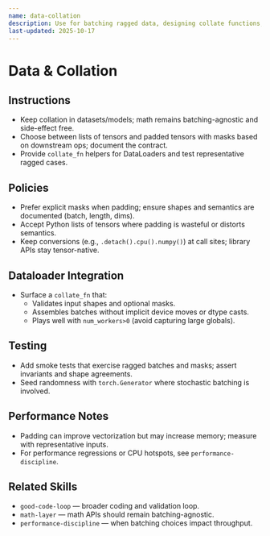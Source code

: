 ```yaml
---
name: data-collation
description: Use for batching ragged data, designing collate functions, and keeping math pure.
last-updated: 2025-10-17
---
```


# Data & Collation

## Instructions
- Keep collation in datasets/models; math remains batching-agnostic and side-effect free.
- Choose between lists of tensors and padded tensors with masks based on downstream ops; document the contract.
- Provide `collate_fn` helpers for DataLoaders and test representative ragged cases.

## Policies

- Prefer explicit masks when padding; ensure shapes and semantics are documented (batch, length, dims).
- Accept Python lists of tensors where padding is wasteful or distorts semantics.
- Keep conversions (e.g., `.detach().cpu().numpy()`) at call sites; library APIs stay tensor-native.

## Dataloader Integration

- Surface a `collate_fn` that:
  - Validates input shapes and optional masks.
  - Assembles batches without implicit device moves or dtype casts.
  - Plays well with `num_workers>0` (avoid capturing large globals).

## Testing

- Add smoke tests that exercise ragged batches and masks; assert invariants and shape agreements.
- Seed randomness with `torch.Generator` where stochastic batching is involved.

## Performance Notes

- Padding can improve vectorization but may increase memory; measure with representative inputs.
- For performance regressions or CPU hotspots, see `performance-discipline`.

## Related Skills

- `good-code-loop` — broader coding and validation loop.
- `math-layer` — math APIs should remain batching-agnostic.
- `performance-discipline` — when batching choices impact throughput.

